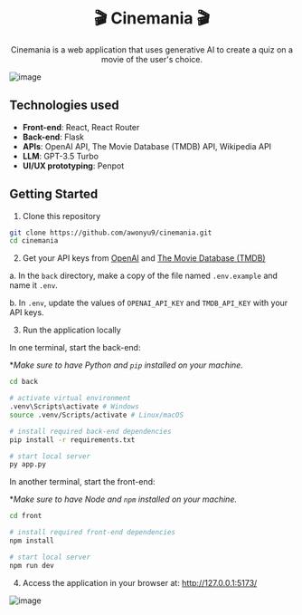 <h1 align="center">🎬 Cinemania 🎬</h1>

<p align="center">
  Cinemania is a web application that uses generative AI to create a quiz on a movie of the user's choice.

![image](https://github.com/awonyu9/cinemania/assets/71611172/391328f2-0383-4a7a-9143-e21daf1fa129)

</p>

## Technologies used

- **Front-end**: React, React Router
- **Back-end**: Flask
- **APIs**: OpenAI API, The Movie Database (TMDB) API, Wikipedia API
- **LLM**: GPT-3.5 Turbo
- **UI/UX prototyping**: Penpot

## Getting Started

1. Clone this repository

```sh
git clone https://github.com/awonyu9/cinemania.git
cd cinemania
```

2. Get your API keys from [OpenAI](https://platform.openai.com/docs/overview) and [The Movie Database (TMDB)](https://developer.themoviedb.org/docs/getting-started)

a. In the `back` directory, make a copy of the file named `.env.example` and name it `.env`.

b. In `.env`, update the values of `OPENAI_API_KEY` and `TMDB_API_KEY` with your API keys.

3. Run the application locally

In one terminal, start the back-end:

\*_Make sure to have Python and `pip` installed on your machine._

```sh
cd back

# activate virtual environment
.venv\Scripts\activate # Windows
source .venv/Scripts/activate # Linux/macOS

# install required back-end dependencies
pip install -r requirements.txt

# start local server
py app.py
```

In another terminal, start the front-end:

\*_Make sure to have Node and `npm` installed on your machine._

```sh
cd front

# install required front-end dependencies
npm install

# start local server
npm run dev
```

4. Access the application in your browser at: <a href="http://127.0.0.1:5173/" alt="Link to locally running app" target="_blank">http://127.0.0.1:5173/</a>

![image](https://github.com/awonyu9/cinemania/assets/71611172/49320f2c-60e6-44c2-83a5-af2c389a9e18)
